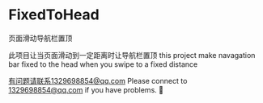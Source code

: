# FixedToHead
页面滑动导航栏置顶

此项目让当页面滑动到一定距离时让导航栏置顶
this project make navagation bar fixed to the head when you swipe to a fixed distance

有问题请联系1329698854@qq.com 
Please connect to 1329698854@qq.com if you have problems.
:boy:

